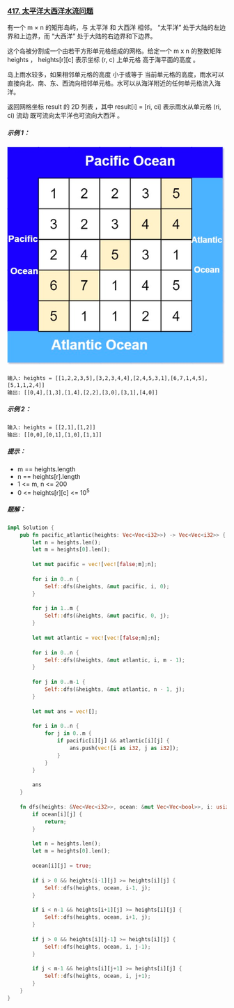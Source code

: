 ### [417. 太平洋大西洋水流问题](https://leetcode.cn/problems/pacific-atlantic-water-flow/)
有一个 m × n 的矩形岛屿，与 太平洋 和 大西洋 相邻。 “太平洋” 处于大陆的左边界和上边界，而 “大西洋” 处于大陆的右边界和下边界。

这个岛被分割成一个由若干方形单元格组成的网格。给定一个 m x n 的整数矩阵 heights ， heights[r][c] 表示坐标 (r, c) 上单元格 高于海平面的高度 。

岛上雨水较多，如果相邻单元格的高度 小于或等于 当前单元格的高度，雨水可以直接向北、南、东、西流向相邻单元格。水可以从海洋附近的任何单元格流入海洋。

返回网格坐标 result 的 2D 列表 ，其中 result[i] = [ri, ci] 表示雨水从单元格 (ri, ci) 流动 既可流向太平洋也可流向大西洋 。



##### 示例 1：
![img.png](img.png)
```
输入: heights = [[1,2,2,3,5],[3,2,3,4,4],[2,4,5,3,1],[6,7,1,4,5],[5,1,1,2,4]]
输出: [[0,4],[1,3],[1,4],[2,2],[3,0],[3,1],[4,0]]
```

##### 示例 2：
```
输入: heights = [[2,1],[1,2]]
输出: [[0,0],[0,1],[1,0],[1,1]]
```

##### 提示：
- m == heights.length
- n == heights[r].length
- 1 <= m, n <= 200
- 0 <= heights[r][c] <= 10<sup>5</sup>

##### 题解：
```rust
impl Solution {
    pub fn pacific_atlantic(heights: Vec<Vec<i32>>) -> Vec<Vec<i32>> {
        let n = heights.len();
        let m = heights[0].len();

        let mut pacific = vec![vec![false;m];n];

        for i in 0..n {
            Self::dfs(&heights, &mut pacific, i, 0);
        }

        for j in 1..m {
            Self::dfs(&heights, &mut pacific, 0, j);
        }

        let mut atlantic = vec![vec![false;m];n];

        for i in 0..n {
            Self::dfs(&heights, &mut atlantic, i, m - 1);
        }

        for j in 0..m-1 {
            Self::dfs(&heights, &mut atlantic, n - 1, j);
        }

        let mut ans = vec![];

        for i in 0..n {
            for j in 0..m {
                if pacific[i][j] && atlantic[i][j] {
                    ans.push(vec![i as i32, j as i32]);
                }
            }
        }

        ans
    }

    fn dfs(heights: &Vec<Vec<i32>>, ocean: &mut Vec<Vec<bool>>, i: usize, j: usize) {
        if ocean[i][j] {
            return;
        }

        let n = heights.len();
        let m = heights[0].len();

        ocean[i][j] = true;

        if i > 0 && heights[i-1][j] >= heights[i][j] {
            Self::dfs(heights, ocean, i-1, j);
        }

        if i < n-1 && heights[i+1][j] >= heights[i][j] {
            Self::dfs(heights, ocean, i+1, j);
        }

        if j > 0 && heights[i][j-1] >= heights[i][j] {
            Self::dfs(heights, ocean, i, j-1);
        }

        if j < m-1 && heights[i][j+1] >= heights[i][j] {
            Self::dfs(heights, ocean, i, j+1);
        }
    }
}
```

